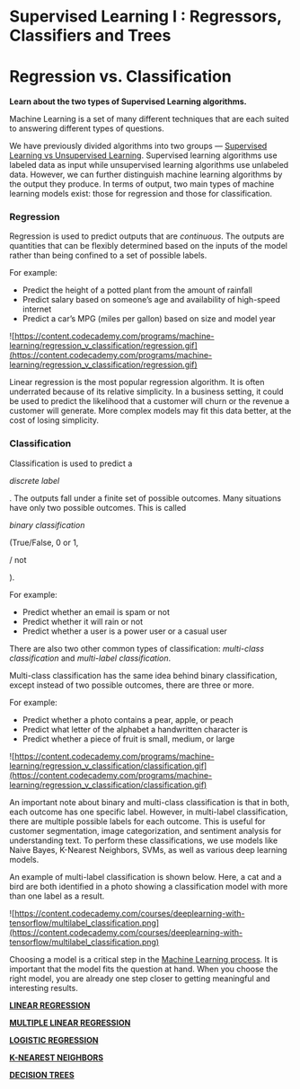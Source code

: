 # Supervised Learning I : Regressors, Classifiers and Trees

# **Regression vs. Classification**

**Learn about the two types of Supervised Learning algorithms.**

Machine Learning is a set of many different techniques that are each suited to answering different types of questions.

We have previously divided algorithms into two groups — [Supervised Learning vs Unsupervised Learning](https://www.codecademy.com/articles/machine-learning-supervised-vs-unsupervised). Supervised learning algorithms use labeled data as input while unsupervised learning algorithms use unlabeled data. However, we can further distinguish machine learning algorithms by the output they produce. In terms of output, two main types of machine learning models exist: those for regression and those for classification.

### **Regression**

Regression is used to predict outputs that are *continuous*. The outputs are quantities that can be flexibly determined based on the inputs of the model rather than being confined to a set of possible labels.

For example:

- Predict the height of a potted plant from the amount of rainfall
- Predict salary based on someone’s age and availability of high-speed internet
- Predict a car’s MPG (miles per gallon) based on size and model year

![https://content.codecademy.com/programs/machine-learning/regression_v_classification/regression.gif](https://content.codecademy.com/programs/machine-learning/regression_v_classification/regression.gif)

Linear regression is the most popular regression algorithm. It is often underrated because of its relative simplicity. In a business setting, it could be used to predict the likelihood that a customer will churn or the revenue a customer will generate. More complex models may fit this data better, at the cost of losing simplicity.

### **Classification**

Classification is used to predict a

*discrete label*

. The outputs fall under a finite set of possible outcomes. Many situations have only two possible outcomes. This is called

*binary classification*

(True/False, 0 or 1,

/ not

).

For example:

- Predict whether an email is spam or not
- Predict whether it will rain or not
- Predict whether a user is a power user or a casual user

There are also two other common types of classification: *multi-class classification* and *multi-label classification*.

Multi-class classification has the same idea behind binary classification, except instead of two possible outcomes, there are three or more.

For example:

- Predict whether a photo contains a pear, apple, or peach
- Predict what letter of the alphabet a handwritten character is
- Predict whether a piece of fruit is small, medium, or large

![https://content.codecademy.com/programs/machine-learning/regression_v_classification/classification.gif](https://content.codecademy.com/programs/machine-learning/regression_v_classification/classification.gif)

An important note about binary and multi-class classification is that in both, each outcome has one specific label. However, in multi-label classification, there are multiple possible labels for each outcome. This is useful for customer segmentation, image categorization, and sentiment analysis for understanding text. To perform these classifications, we use models like Naive Bayes, K-Nearest Neighbors, SVMs, as well as various deep learning models.

An example of multi-label classification is shown below. Here, a cat and a bird are both identified in a photo showing a classification model with more than one label as a result.

![https://content.codecademy.com/courses/deeplearning-with-tensorflow/multilabel_classification.png](https://content.codecademy.com/courses/deeplearning-with-tensorflow/multilabel_classification.png)

Choosing a model is a critical step in the [Machine Learning process](https://www.codecademy.com/content-items/895a38ce414fbf1c4dfd463f4fc008fc). It is important that the model fits the question at hand. When you choose the right model, you are already one step closer to getting meaningful and interesting results.

[**LINEAR REGRESSION**](Supervised%20Learning%20I%20Regressors,%20Classifiers%20and%20%20bd543d16ef24464e87849eecdfe91270/LINEAR%20REGRESSION%2034260135082c490f95f369530b72a453.md)

[**MULTIPLE LINEAR REGRESSION**](Supervised%20Learning%20I%20Regressors,%20Classifiers%20and%20%20bd543d16ef24464e87849eecdfe91270/MULTIPLE%20LINEAR%20REGRESSION%2059c8dcf5d29e4449b5459149a7196883.md)

[**LOGISTIC REGRESSION**](Supervised%20Learning%20I%20Regressors,%20Classifiers%20and%20%20bd543d16ef24464e87849eecdfe91270/LOGISTIC%20REGRESSION%20cce9e32166c64c2a94a190f26f7b7bbd.md)

[**K-NEAREST NEIGHBORS**](Supervised%20Learning%20I%20Regressors,%20Classifiers%20and%20%20bd543d16ef24464e87849eecdfe91270/K-NEAREST%20NEIGHBORS%20b9b13851cd904fecad5892778e65fbb1.md)

[**DECISION TREES**](Supervised%20Learning%20I%20Regressors,%20Classifiers%20and%20%20bd543d16ef24464e87849eecdfe91270/DECISION%20TREES%2038919c4253a240ec820e06101f3da749.md)